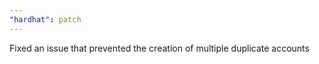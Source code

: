```yaml
---
"hardhat": patch
---
```


Fixed an issue that prevented the creation of multiple duplicate accounts
